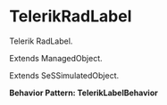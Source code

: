 

# TelerikRadLabel

Telerik RadLabel.
 
Extends ManagedObject.

Extends SeSSimulatedObject.






**Behavior Pattern: TelerikLabelBehavior**


<!-- ============================== property summary ========================== -->

	
<!-- ============================== action summary ========================== -->
	

<!-- ============================== property detail ========================== -->
	
	
<!-- ============================== action detail ========================== -->
		


